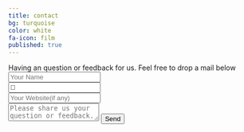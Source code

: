 ```yaml
---
title: contact
bg: turquoise
color: white
fa-icon: film
published: true
---
```



<div id="divform">
  Having an question or feedback for us. Feel free to drop a mail below
<!--
  <form id="form" class="topBefore" action="https://formspree.io/pady92@gmail.com" method="POST">
            <input id="name" type="text" placeholder="Your Name" name="sendername">
            <input id="email" type="text" placeholder="Your email address" name="email">
            <input id="website" type="text" placeholder="Your Website(if any)" name="website">
            <textarea id="message" type="text" placeholder="Please share us your question or feedback." name="message"></textarea>
            <input id="submit" type="submit" value="Send">
  </form>
-->  

  <form id="form" class="topBefore" action="https://formspree.io/pady92@gmail.com" method="POST">
            <div class="input-group form-username">
                <input id="name" type="text" placeholder="Your Name" name="sendername">
              	<i class="fa fa-user" aria-hidden="true"></i>
            </div>
			<div class="input-group form-email">
                <input id="email" type="text" placeholder="Your email address" name="email" value="&#xf002;">
                <i class="fa fa-envelope-o" aria-hidden="true"></i>
            </div>
			<div class="input-group form-website">
                <input id="website" type="text" placeholder="Your Website(if any)" name="website">
               <i class="fa fa-globe" aria-hidden="true"></i>
            </div>
            <textarea id="message" type="text" placeholder="Please share us your question or feedback." name="message"></textarea>
            <input id="submit" type="submit" value="Send">
  </form>

</div>


<link rel="stylesheet" href="form.css">
